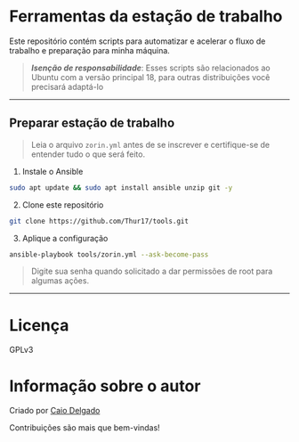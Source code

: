 # Ferramentas da estação de trabalho

Este repositório contém scripts para automatizar e acelerar o fluxo de trabalho e preparação para minha máquina.

> **_Isenção de responsabilidade_**:
> Esses scripts são relacionados ao Ubuntu com a versão principal 18, para outras distribuições você precisará adaptá-lo
___

## Preparar estação de trabalho

> Leia o arquivo `zorin.yml` antes de se inscrever e certifique-se de entender tudo o que será feito.

1. Instale o Ansible
```bash
sudo apt update && sudo apt install ansible unzip git -y
```
2. Clone este repositório
```bash
git clone https://github.com/Thur17/tools.git
```

3. Aplique a configuração
```bash
ansible-playbook tools/zorin.yml --ask-become-pass
```
>Digite sua senha quando solicitado a dar permissões de root para algumas ações.
___

# Licença
GPLv3

# Informação sobre o autor
Criado por [Caio Delgado](https://linktr.ee/caiodelgadonew)

Contribuições são mais que bem-vindas!
